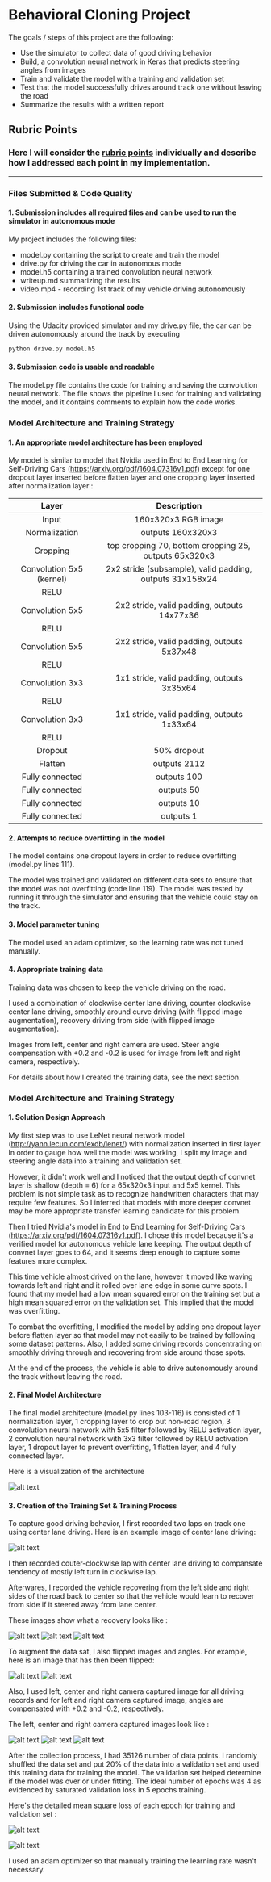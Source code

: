 # **Behavioral Cloning Project**

The goals / steps of this project are the following:
* Use the simulator to collect data of good driving behavior
* Build, a convolution neural network in Keras that predicts steering angles from images
* Train and validate the model with a training and validation set
* Test that the model successfully drives around track one without leaving the road
* Summarize the results with a written report

[//]: # (Image References)

[image1]: ./examples/architecture.png "Model Visualization"
[image2]: ./examples/center.png "Center lane driving"
[image3]: ./examples/recovery1.png "Recovery Image"
[image4]: ./examples/recovery2.png "Recovery Image"
[image5]: ./examples/recovery3.png "Recovery Image"
[image6]: ./examples/C.jpg "Normal Image"
[image7]: ./examples/C_flipped.jpg "Flipped Image"
[image8]: ./examples/L.jpg "Left Image"
[image9]: ./examples/R.jpg "Right Image"
[image10]: ./examples/epoch.png "epoch"
[image11]: ./examples/loss.png "loss"

## Rubric Points
### Here I will consider the [rubric points](https://review.udacity.com/#!/rubrics/432/view) individually and describe how I addressed each point in my implementation.  

---
### Files Submitted & Code Quality

#### 1. Submission includes all required files and can be used to run the simulator in autonomous mode

My project includes the following files:
* model.py containing the script to create and train the model
* drive.py for driving the car in autonomous mode
* model.h5 containing a trained convolution neural network 
* writeup.md summarizing the results
* video.mp4 - recording 1st track of my vehicle driving autonomously

#### 2. Submission includes functional code
Using the Udacity provided simulator and my drive.py file, the car can be driven autonomously around the track by executing 
```sh
python drive.py model.h5
```

#### 3. Submission code is usable and readable

The model.py file contains the code for training and saving the convolution neural network. The file shows the pipeline I used for training and validating the model, and it contains comments to explain how the code works.

### Model Architecture and Training Strategy

#### 1. An appropriate model architecture has been employed

My model is similar to model that Nvidia used in End to End Learning for Self-Driving Cars (https://arxiv.org/pdf/1604.07316v1.pdf) except for one dropout layer inserted before flatten layer and one cropping layer inserted after normalization layer :

| Layer         		|     Description	        					| 
|:---------------------:|:---------------------------------------------:| 
| Input         		| 160x320x3 RGB image   							| 
| Normalization | outputs 160x320x3 |
| Cropping | top cropping 70, bottom cropping 25, outputs 65x320x3 |
| Convolution 5x5 (kernel) | 2x2 stride (subsample), valid padding, outputs 31x158x24 |
| RELU					|												|
| Convolution 5x5	| 2x2 stride, valid padding, outputs 14x77x36 				|
| RELU					|
| Convolution 5x5	| 2x2 stride, valid padding, outputs 5x37x48 				|
| RELU					|
| Convolution 3x3	| 1x1 stride, valid padding, outputs 3x35x64 				|
| RELU					|
| Convolution 3x3	| 1x1 stride, valid padding, outputs 1x33x64 				|
| RELU					|
| Dropout					|	50% dropout											|
| Flatten	      	| outputs 2112 				|
| Fully connected		| outputs 100        									|
| Fully connected		| outputs 50        									|
| Fully connected		| outputs 10        									|
| Fully connected		| outputs 1        									|

#### 2. Attempts to reduce overfitting in the model

The model contains one dropout layers in order to reduce overfitting (model.py lines 111). 

The model was trained and validated on different data sets to ensure that the model was not overfitting (code line 119). The model was tested by running it through the simulator and ensuring that the vehicle could stay on the track.

#### 3. Model parameter tuning

The model used an adam optimizer, so the learning rate was not tuned manually.

#### 4. Appropriate training data

Training data was chosen to keep the vehicle driving on the road. 

I used a combination of clockwise center lane driving, counter clockwise center lane driving, smoothly around curve driving (with flipped image augmentation), recovery driving from side (with flipped image augmentation). 

Images from left, center and right camera are used. Steer angle compensation with +0.2 and -0.2 is used for image from left and right camera, respectively.

For details about how I created the training data, see the next section. 

### Model Architecture and Training Strategy

#### 1. Solution Design Approach

My first step was to use LeNet neural network model (http://yann.lecun.com/exdb/lenet/) with normalization inserted in first layer. In order to gauge how well the model was working, I split my image and steering angle data into a training and validation set. 

However, it didn't work well and I noticed that the output depth of convnet layer is shallow (depth = 6) for a 65x320x3 input and 5x5 kernel. This problem is not simple task as to recognize handwritten characters that may require few features. So I inferred that models with more deeper convnet may be more appropriate transfer learning candidate for this problem.

Then I tried Nvidia's model in End to End Learning for Self-Driving Cars (https://arxiv.org/pdf/1604.07316v1.pdf). I chose this model because it's a verified model for autonomous vehicle lane keeping. The output depth of convnet layer goes to 64, and it seems deep enough to capture some features more complex.

This time vehicle almost drived on the lane, however it moved like waving towards left and right and it rolled over lane edge in some curve spots. I found that my model had a low mean squared error on the training set but a high mean squared error on the validation set. This implied that the model was overfitting. 

To combat the overfitting, I modified the model by adding one dropout layer before flatten layer so that model may not easily to be trained by following some dataset patterns. Also, I added some driving records concentrating on smoothly driving through and recovering from side around those spots.

At the end of the process, the vehicle is able to drive autonomously around the track without leaving the road.

#### 2. Final Model Architecture

The final model architecture (model.py lines 103-116) is consisted of 1 normalization layer, 1 cropping layer to crop out non-road region, 3 convolution neural network with 5x5 filter followed by RELU activation layer, 2 convolution neural network with 3x3 filter followed by RELU activation layer, 1 dropout layer to prevent overfitting, 1 flatten layer, and 4 fully connected layer.

Here is a visualization of the architecture

![alt text][image1]

#### 3. Creation of the Training Set & Training Process

To capture good driving behavior, I first recorded two laps on track one using center lane driving. Here is an example image of center lane driving:

![alt text][image2]

I then recorded couter-clockwise lap with center lane driving to compansate tendency of mostly left turn in clockwise lap.

Afterwares, I recorded the vehicle recovering from the left side and right sides of the road back to center so that the vehicle would learn to recover from side if it steered away from lane center.

These images show what a recovery looks like :

![alt text][image3]
![alt text][image4]
![alt text][image5]

To augment the data sat, I also flipped images and angles. For example, here is an image that has then been flipped:

![alt text][image6]
![alt text][image7]

Also, I used left, center and right camera captured image for all driving records and for left and right camera captured image, angles are compensated with +0.2 and -0.2, respectively.

The left, center and right camera captured images look like :

![alt text][image8]
![alt text][image6]
![alt text][image9]

After the collection process, I had 35126 number of data points. I randomly shuffled the data set and put 20% of the data into a validation set and used this training data for training the model. The validation set helped determine if the model was over or under fitting. The ideal number of epochs was 4 as evidenced by saturated validation loss in 5 epochs training. 

Here's the detailed mean square loss of each epoch for training and validation set :

![alt text][image10]

![alt text][image11]

I used an adam optimizer so that manually training the learning rate wasn't necessary.

